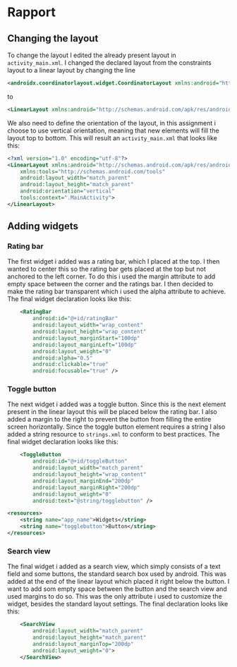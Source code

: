 
# Rapport

## Changing the layout
To change the layout I edited the already present layout in
```activity_main.xml```. I changed the declared layout from the
constraints layout to a linear layout by changing the line
```xml
<androidx.coordinatorlayout.widget.CoordinatorLayout xmlns:android="http://schemas.android.com/apk/res/android" 
```
to
```xml
<LinearLayout xmlns:android="http://schemas.android.com/apk/res/android"
```
We also need to define the orientation of the layout, in this assignment
i choose to use vertical orientation, meaning that new elements will
fill the layout top to bottom. This will result an
```activity_main.xml``` that looks like this:
```xml
<?xml version="1.0" encoding="utf-8"?>
<LinearLayout xmlns:android="http://schemas.android.com/apk/res/android" xmlns:app="http://schemas.android.com/apk/res-auto"
    xmlns:tools="http://schemas.android.com/tools"
    android:layout_width="match_parent"
    android:layout_height="match_parent"
    android:orientation="vertical"
    tools:context=".MainActivity">
</LinearLayout>
```
## Adding widgets
### Rating bar
The first widget i added was a rating bar, which I placed at the top. I
then wanted to center this so the rating bar gets placed at the top but
not anchored to the left corner. To do this i used the margin attribute
to add empty space between the corner and the ratings bar. I then
decided to make the rating bar transparent which i used the alpha
attribute to achieve. The final widget declaration looks like this:
```xml
    <RatingBar
        android:id="@+id/ratingBar"
        android:layout_width="wrap_content"
        android:layout_height="wrap_content"
        android:layout_marginStart="100dp"
        android:layout_marginLeft="100dp"
        android:layout_weight="0"
        android:alpha="0.5"
        android:clickable="true"
        android:focusable="true" />
```
### Toggle button
The next widget i added was a toggle button. Since this is the next
element present in the linear layout this will be placed below the
rating bar. I also added a margin to the right to prevent the button
from filling the entire screen horizontally. Since the toggle button
element requires a string I also added a string resource to
```strings.xml``` to conform to best practices. The final widget
declaration looks like this:
```xml
    <ToggleButton
        android:id="@+id/toggleButton"
        android:layout_width="match_parent"
        android:layout_height="wrap_content"
        android:layout_marginEnd="200dp"
        android:layout_marginRight="200dp"
        android:layout_weight="0"
        android:text="@string/togglebutton" />
```
```xml
<resources>
    <string name="app_name">Widgets</string>
    <string name="togglebutton">Button</string>
</resources>
```
### Search view
The final widget i added as a search view, which simply consists of a
text field and some buttons, the standard search box used by android.
This was added at the end of the linear layout which placed it right
below the button. I want to add som empty space between the button and
the search view and used margins to do so. This was the only attribute i
used to customize the widget, besides the standard layout settings. The
final declaration looks like this:
```xml
    <SearchView
        android:layout_width="match_parent"
        android:layout_height="match_parent"
        android:layout_marginTop="200dp"
        android:layout_weight="0">
    </SearchView>
```
